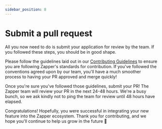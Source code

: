 ```yaml
---
sidebar_position: 8
---
```


# Submit a pull request

All you now need to do is submit your application for review by the team. If you
followed these steps, you should be in good shape.

Please follow the guidelines laid out in our
[Contributing Guidelines](https://github.com/Zapper-fi/studio/blob/main/CONTRIBUTING.md)
to ensure you are following Zapper's standards for contribution. If you've
followed the conventions agreed upon by our team, you'll have a much smoother
process to having your PR approved and merge quickly!

Once you're sure you've followed those guidelines, submit your PR! The Zapper
team will review your PR in the next 24-48 hours. We're a busy bunch, so we ask
kindly not to ping the team for review until 48 hours have elapsed.

Congratulations! Hopefully, you were successful in integrating your new feature
into the Zapper ecosystem. Thank you for contributing, and we hope you'll
continue to help us grow in the future 🙏
